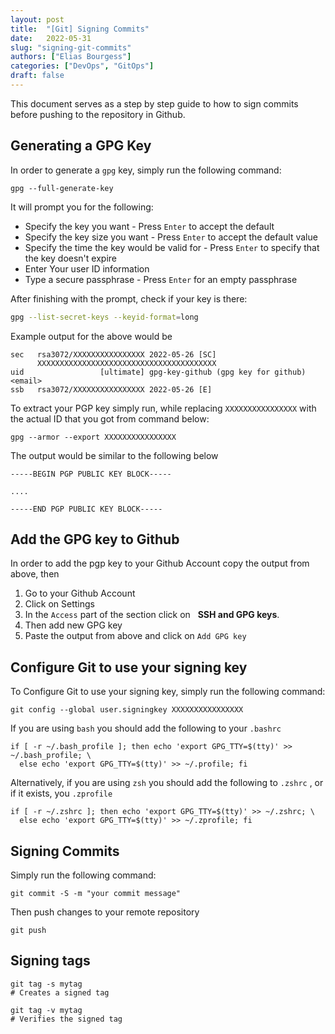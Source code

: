 ```yaml
---
layout: post
title:  "[Git] Signing Commits"
date:   2022-05-31
slug: "signing-git-commits"
authors: ["Elias Bourgess"]
categories: ["DevOps", "GitOps"]
draft: false
---
```


This document serves as a step by step guide to how to sign commits before pushing to the repository in Github.

## Generating a GPG Key 

In order to generate a `gpg` key, simply run the following command:

```shell
gpg --full-generate-key
```

It will prompt you for the following:
- Specify the key you want - Press `Enter` to accept the default
- Specify the key size you want - Press `Enter` to accept the default value 
- Specify the time the key would be valid for - Press `Enter` to specify that the key doesn't expire
- Enter Your user ID information
- Type a secure passphrase - Press `Enter`  for an empty passphrase

After finishing with the prompt, check if your key is there: 

```sh
gpg --list-secret-keys --keyid-format=long
```

Example output for the above would be 

```shell
sec   rsa3072/XXXXXXXXXXXXXXXX 2022-05-26 [SC]
      XXXXXXXXXXXXXXXXXXXXXXXXXXXXXXXXXXXXXXXX
uid                 [ultimate] gpg-key-github (gpg key for github) <email>
ssb   rsa3072/XXXXXXXXXXXXXXXX 2022-05-26 [E]
```

To extract your PGP key simply run, while replacing `XXXXXXXXXXXXXXXX` with the actual ID that you got from command below:

```shell
gpg --armor --export XXXXXXXXXXXXXXXX
```

The output would be similar to the following below

```shell
-----BEGIN PGP PUBLIC KEY BLOCK-----

....

-----END PGP PUBLIC KEY BLOCK-----
```

## Add the GPG key to Github 

In order to add the pgp key to your Github Account copy the output from above, then

1. Go to your Github Account
2. Click on Settings 
3. In the `Access` part of the section click on   **SSH and GPG keys**.
4. Then add new GPG key 
5. Paste the output from above and click on `Add GPG key`


## Configure Git to use your signing key

To Configure Git to use your signing key, simply run the following command: 

```shell
git config --global user.signingkey XXXXXXXXXXXXXXXX
```

If you are using `bash` you should add the following to your `.bashrc` 

```shell
if [ -r ~/.bash_profile ]; then echo 'export GPG_TTY=$(tty)' >> ~/.bash_profile; \
  else echo 'export GPG_TTY=$(tty)' >> ~/.profile; fi
```

Alternatively, if you are using `zsh` you should add the following to `.zshrc` , or if it exists, you `.zprofile`

```shell
if [ -r ~/.zshrc ]; then echo 'export GPG_TTY=$(tty)' >> ~/.zshrc; \
  else echo 'export GPG_TTY=$(tty)' >> ~/.zprofile; fi
```

## Signing Commits

Simply run the following command: 

```shell
git commit -S -m "your commit message"
```

Then push changes to your remote repository

```shell
git push
```

## Signing tags

```shell
git tag -s mytag
# Creates a signed tag
```

```shell
git tag -v mytag
# Verifies the signed tag
```
